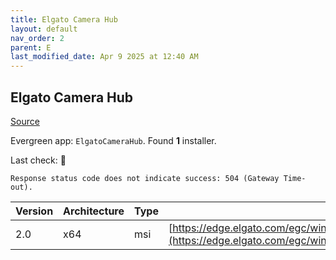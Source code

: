 ```yaml
---
title: Elgato Camera Hub
layout: default
nav_order: 2
parent: E
last_modified_date: Apr 9 2025 at 12:40 AM
---
```


## Elgato Camera Hub

[Source](https://help.elgato.com/hc/en-us/sections/360013950972-Elgato-Camera-Hub-Software)

Evergreen app: `ElgatoCameraHub`. Found **1** installer.

Last check: 🔴
```
Response status code does not indicate success: 504 (Gateway Time-out).
```

| Version | Architecture | Type | URI                                                                                                                                                        |
| ------- | ------------ | ---- | ---------------------------------------------------------------------------------------------------------------------------------------------------------- |
| 2.0     | x64          | msi  | [https://edge.elgato.com/egc/windows/echw/2.0.0/CameraHub_2.0.0.5721_x64.msi](https://edge.elgato.com/egc/windows/echw/2.0.0/CameraHub_2.0.0.5721_x64.msi) |
